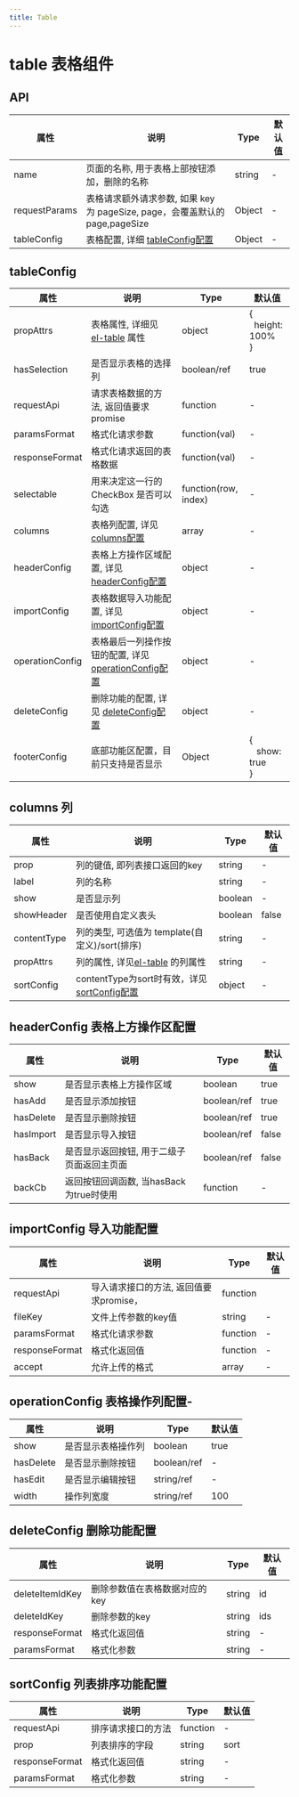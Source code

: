```yaml
---
title: Table
---
```

# table 表格组件

## API

| 属性           | 说明                                                                     | Type   | 默认值   |
| ------------  | -----------------------------------------------------------------------  | ------ | ------- |
| name          | 页面的名称, 用于表格上部按钮添加，删除的名称                                   | string | -       |
| requestParams | 表格请求额外请求参数, 如果 key 为 pageSize, page，会覆盖默认的 page,pageSize       | Object | -       | 
| tableConfig   | 表格配置, 详细 [tableConfig配置](#tableconfig)                                  | Object | -       |

## tableConfig


| 属性            | 说明                                                                | Type   | 默认值   |
| --------------  | -----------------------------------------------------------------  | ------ | ------- |
| propAttrs       | 表格属性, 详细见 [el-table](https://element-plus.org/zh-CN/component/table.html#table-%E5%B1%9E%E6%80%A7) 属性      | object | { <br>&nbsp;&nbsp;height: 100% <br>}  |
| hasSelection    | 是否显示表格的选择列                                                   | boolean/ref |true       |
| requestApi      | 请求表格数据的方法, 返回值要求promise                                    | function  | -       |
| paramsFormat    | 格式化请求参数                                                         | function(val) | -   |
| responseFormat  | 格式化请求返回的表格数据                                                | function(val)   | -       |
| selectable      | 用来决定这一行的 CheckBox 是否可以勾选                                   | function(row, index)  | -       |
| columns         | 表格列配置, 详见 [columns配置](#columns-列)                                 | array | -       |
| headerConfig    | 表格上方操作区域配置, 详见 [headerConfig配置](#headerconfig-表格上方操作区配置) | object  | -       |
| importConfig    | 表格数据导入功能配置, 详见 [importConfig配置](#importconfig-导入功能配置)      | object  | -       |
| operationConfig | 表格最后一列操作按钮的配置, 详见 [operationConfig配置](#operationconfig-表格操作列配置) | object  | -   |
| deleteConfig    | 删除功能的配置, 详见 [deleteConfig配置](#deleteconfig-删除功能配置)             | object   | -       |
| footerConfig   | 底部功能区配置，目前只支持是否显示                                            | Object  | { <br>  &nbsp;&nbsp;&nbsp;show: true<br> }|

<!-- <a id="columns"></a> -->
## columns 列

| 属性           | 说明                                                               | Type   | 默认值   |
| ------------  | ----------------------------------------------------------------  | ------ | ------- |
| prop          | 列的键值, 即列表接口返回的key                                         | string | -       |
| label         | 列的名称                                                           | string | -       |
| show          | 是否显示列                                                          | boolean | -      |
| showHeader    | 是否使用自定义表头                                                    | boolean | false  |
| contentType   | 列的类型, 可选值为 template(自定义)/sort(排序)                          | string | -       |
| propAttrs     | 列的属性, 详见[el-table](https://element-plus.org/zh-CN/component/table.html#table-column-%E5%B1%9E%E6%80%A7) 的列属性      | string | -       |
| sortConfig    | contentType为sort时有效，详见 [sortConfig配置](#sortconfig-列表排序功能配置) | object | - |

## headerConfig 表格上方操作区配置

| 属性           | 说明                                       | Type   | 默认值   |
| ------------  | -----------------------------------------  | ------ | ------- |
| show          | 是否显示表格上方操作区域                       | boolean | true       |
| hasAdd        | 是否显示添加按钮                              | boolean/ref | true      |
| hasDelete     | 是否显示删除按钮                              | boolean/ref | true       |
| hasImport     | 是否显示导入按钮                              | boolean/ref | false      |
| hasBack       | 是否显示返回按钮, 用于二级子页面返回主页面        | boolean/ref | false       |
| backCb        | 返回按钮回调函数, 当hasBack为true时使用         | function | -       |

## importConfig 导入功能配置

| 属性            | 说明                                       | Type      | 默认值   |
| ------------   | -----------------------------------------  | -------- | -------  |
| requestApi     | 导入请求接口的方法, 返回值要求promise，         | function |          |
| fileKey        | 文件上传参数的key值                           | string   | -        |
| paramsFormat   | 格式化请求参数                                | function | -       | 
| responseFormat | 格式化返回值                                 | function  | -       |
| accept         | 允许上传的格式                                | array    | -       |


## operationConfig 表格操作列配置-

| 属性           | 说明                                       | Type   | 默认值   |
| ------------  | ----------------------------------------- | ------ | ------- |
| show          | 是否显示表格操作列                           | boolean | true      |
| hasDelete     | 是否显示删除按钮                             | boolean/ref | -       |
| hasEdit       | 是否显示编辑按钮                             | string/ref | -       |
| width         | 操作列宽度                                  | string/ref | 100       |

## deleteConfig 删除功能配置

| 属性            | 说明                                       | Type   | 默认值   |
| --------------- | ----------------------------------------- | ------ | ------- |
| deleteItemIdKey | 删除参数值在表格数据对应的key                  | string | id      |
| deleteIdKey     | 删除参数的key                               | string | ids       |
| responseFormat  | 格式化返回值                                 | string | -       |
| paramsFormat    | 格式化参数                                   | string | -       |

## sortConfig 列表排序功能配置
| 属性            | 说明                                       | Type   | 默认值   |
| --------------- | ----------------------------------------- | ------ | ------- |
| requestApi      | 排序请求接口的方法                           | function | -       |
| prop            | 列表排序的字段                               | string | sort       |
| responseFormat  | 格式化返回值                                 | string | -       |
| paramsFormat    | 格式化参数                                   | string | -       |